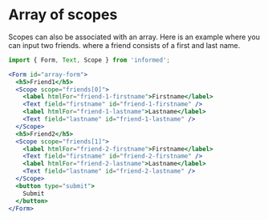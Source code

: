 # Array of scopes

Scopes can also be associated with an array. Here is an example where you can input two friends.
where a friend consists of a first and last name.

<!-- STORY -->

```jsx
import { Form, Text, Scope } from 'informed';

<Form id="array-form">
  <h5>Friend1</h5>
  <Scope scope="friends[0]">
    <label htmlFor="friend-1-firstname">Firstname</label>
    <Text field="firstname" id="friend-1-firstname" />
    <label htmlFor="friend-1-lastname">Lastname</label>
    <Text field="lastname" id="friend-1-lastname" />
  </Scope>
  <h5>Friend2</h5>
  <Scope scope="friends[1]">
    <label htmlFor="friend-2-firstname">Firstname</label>
    <Text field="firstname" id="friend-2-firstname" />
    <label htmlFor="friend-2-lastname">Lastname</label>
    <Text field="lastname" id="friend-2-lastname" />
  </Scope>
  <button type="submit">
    Submit
  </button>
</Form>
```
